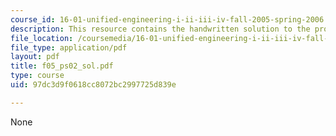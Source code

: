 ```yaml
---
course_id: 16-01-unified-engineering-i-ii-iii-iv-fall-2005-spring-2006
description: This resource contains the handwritten solution to the problem set.
file_location: /coursemedia/16-01-unified-engineering-i-ii-iii-iv-fall-2005-spring-2006/97dc3d9f0618cc8072bc2997725d839e_f05_ps02_sol.pdf
file_type: application/pdf
layout: pdf
title: f05_ps02_sol.pdf
type: course
uid: 97dc3d9f0618cc8072bc2997725d839e

---
```

None